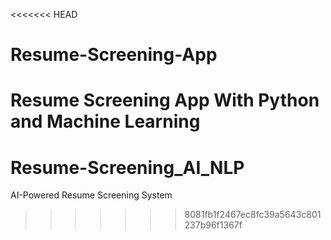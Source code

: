 <<<<<<< HEAD
# Resume-Screening-App
Resume Screening App With Python and Machine Learning 
=======
# Resume-Screening_AI_NLP
AI-Powered Resume Screening System
>>>>>>> 8081fb1f2467ec8fc39a5643c801237b96f1367f
